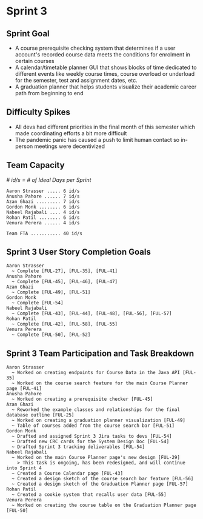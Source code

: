 # Sprint 3

## Sprint Goal

- A course prerequisite checking system that determines if a user account's recorded course data meets the conditions for enrolment in certain courses
- A calendar/timetable planner GUI that shows blocks of time dedicated to different events like weekly course times, course overload or underload for the semester, test and assignment dates, etc.
- A graduation planner that helps students visualize their academic career path from beginning to end

## Difficulty Spikes

- All devs had different priorities in the final month of this semester which made coordinating efforts a bit more difficult
- The pandemic panic has caused a push to limit human contact so in-person meetings were decentivized

## Team Capacity

*# id/s = # of Ideal Days per Sprint*

    Aaron Strasser ..... 6 id/s
    Anusha Pahore ...... 7 id/s
    Azan Ghazi ......... 7 id/s
    Gordon Monk ........ 6 id/s
    Nabeel Rajabali .... 4 id/s
    Rohan Patil ........ 6 id/s
    Venura Perera ...... 4 id/s

    Team FTA ........... 40 id/s

## Sprint 3 User Story Completion Goals

    Aaron Strasser
      ~ Complete [FUL-27], [FUL-35], [FUL-41]
    Anusha Pahore
      ~ Complete [FUL-45], [FUL-46], [FUL-47]
    Azan Ghazi
      ~ Complete [FUL-49], [FUL-51]
    Gordon Monk
      ~ Complete [FUL-54]
    Nabeel Rajabali
      ~ Complete [FUL-43], [FUL-44], [FUL-48], [FUL-56], [FUL-57]
    Rohan Patil
      ~ Complete [FUL-42], [FUL-58], [FUL-55]
    Venura Perera
      ~ Complete [FUL-50], [FUL-52]

## Sprint 3 Team Participation and Task Breakdown

    Aaron Strasser
      ~ Worked on creating endpoints for Course Data in the Java API [FUL-35]
      ~ Worked on the course search feature for the main Course Planner page [FUL-41]
    Anusha Pahore
      ~ Worked on creating a prerequisite checker [FUL-45]
    Azan Ghazi
      ~ Reworked the example classes and relationships for the final database outline [FUL-25]
      ~ Worked on creating a graduation planner visualization [FUL-49]
      ~ Table of courses added from the course search bar [FUL-51]
    Gordon Monk
      ~ Drafted and assigned Sprint 3 Jira tasks to devs [FUL-54]
      ~ Drafted new CRC cards for the System Design Doc [FUL-54]
      ~ Drafted Sprint 3 tracking deliverables [FUL-54]
    Nabeel Rajabali
      ~ Worked on the main Course Planner page's new design [FUL-29]
        > This task is ongoing, has been redesigned, and will continue into Sprint 4
      ~ Created a Course Calendar page [FUL-43]
      ~ Created a design sketch of the course search bar feature [FUL-56]
      ~ Created a design sketch of the Graduation Planner page [FUL-57]
    Rohan Patil
      ~ Created a cookie system that recalls user data [FUL-55]
    Venura Perera
      ~ Worked on creating the course table on the Graduation Planner page [FUL-50]
